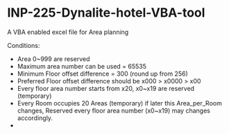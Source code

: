 # INP-225-Dynalite-hotel-VBA-tool
A VBA enabled excel file for Area planning

Conditions:
* Area 0~999 are reserved 
* Maximum area number can be used = 65535
* Minimum Floor offset difference = 300 (round up from 256)
* Preferred Floor offset difference should be x000 > x0000 > x00
* Every floor area number starts from x20, x0~x19 are reserved (temporary)
* Every Room occupies 20 Areas (temporary) if later this Area_per_Room changes, Reserved every floor area number (x0~x19) may changes accordingly. 
* 
